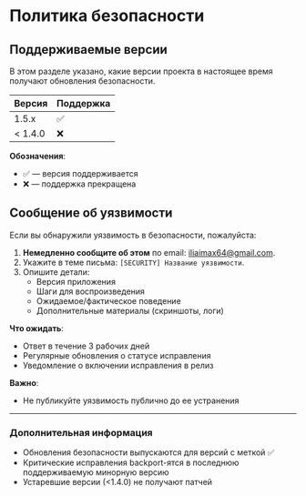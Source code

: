 # Политика безопасности

## Поддерживаемые версии

В этом разделе указано, какие версии проекта в настоящее время получают обновления безопасности.

| Версия | Поддержка          |
| ------ | ------------------ |
| 1.5.x  | :white_check_mark: |
| < 1.4.0  | :x:                |

**Обозначения**:
- :white_check_mark: — версия поддерживается
- :x: — поддержка прекращена

## Сообщение об уязвимости

Если вы обнаружили уязвимость в безопасности, пожалуйста:
1. **Немедленно сообщите об этом** по email: [iliaimax64@gmail.com](mailto:iliaimax64@gmail.com).
2. Укажите в теме письма: `[SECURITY] Название уязвимости`.
3. Опишите детали: 
   - Версия приложения
   - Шаги для воспроизведения
   - Ожидаемое/фактическое поведение
   - Дополнительные материалы (скриншоты, логи)

**Что ожидать**:
- Ответ в течение 3 рабочих дней
- Регулярные обновления о статусе исправления
- Уведомление о включении исправления в релиз

**Важно**:
- Не публикуйте уязвимость публично до ее устранения

---

### Дополнительная информация
- Обновления безопасности выпускаются для версий с меткой :white_check_mark:
- Критические исправления backport-ятся в последнюю поддерживаемую минорную версию
- Устаревшие версии (<1.4.0) не получают патчей
